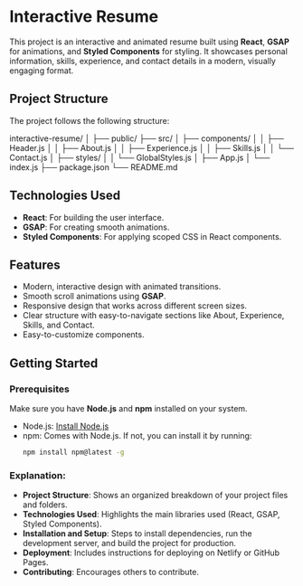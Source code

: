 # Interactive Resume

This project is an interactive and animated resume built using **React**, **GSAP** for animations, and **Styled Components** for styling. It showcases personal information, skills, experience, and contact details in a modern, visually engaging format.

## Project Structure

The project follows the following structure:

interactive-resume/
│
├── public/
├── src/
│   ├── components/
│   │   ├── Header.js
│   │   ├── About.js
│   │   ├── Experience.js
│   │   ├── Skills.js
│   │   └── Contact.js
│   ├── styles/
│   │   └── GlobalStyles.js
│   ├── App.js
│   └── index.js
├── package.json
└── README.md


## Technologies Used

- **React**: For building the user interface.
- **GSAP**: For creating smooth animations.
- **Styled Components**: For applying scoped CSS in React components.

## Features

- Modern, interactive design with animated transitions.
- Smooth scroll animations using **GSAP**.
- Responsive design that works across different screen sizes.
- Clear structure with easy-to-navigate sections like About, Experience, Skills, and Contact.
- Easy-to-customize components.

## Getting Started

### Prerequisites

Make sure you have **Node.js** and **npm** installed on your system.

- Node.js: [Install Node.js](https://nodejs.org/)
- npm: Comes with Node.js. If not, you can install it by running:
  ```bash
  npm install npm@latest -g

### Explanation:
- **Project Structure**: Shows an organized breakdown of your project files and folders.
- **Technologies Used**: Highlights the main libraries used (React, GSAP, Styled Components).
- **Installation and Setup**: Steps to install dependencies, run the development server, and build the project for production.
- **Deployment**: Includes instructions for deploying on Netlify or GitHub Pages.
- **Contributing**: Encourages others to contribute.

